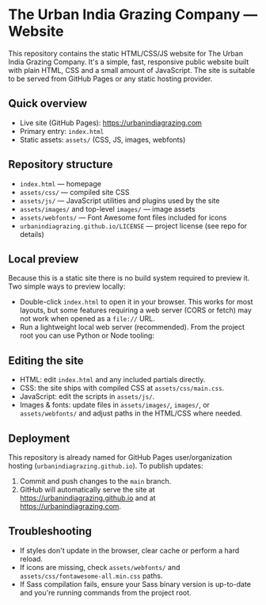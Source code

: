 # The Urban India Grazing Company — Website

This repository contains the static HTML/CSS/JS website for The Urban India Grazing Company. It's a simple, fast, responsive public website built with plain HTML, CSS and a small amount of JavaScript. The site is suitable to be served from GitHub Pages or any static hosting provider.

## Quick overview

- Live site (GitHub Pages): https://urbanindiagrazing.com
- Primary entry: `index.html`
- Static assets: `assets/` (CSS, JS, images, webfonts)

## Repository structure

- `index.html` — homepage
- `assets/css/` — compiled site CSS
- `assets/js/` — JavaScript utilities and plugins used by the site
- `assets/images/` and top-level `images/` — image assets
- `assets/webfonts/` — Font Awesome font files included for icons
- `urbanindiagrazing.github.io/LICENSE` — project license (see repo for details)

## Local preview

Because this is a static site there is no build system required to preview it. Two simple ways to preview locally:
- Double-click `index.html` to open it in your browser. This works for most layouts, but some features requiring a web server (CORS or fetch) may not work when opened as a `file://` URL.
- Run a lightweight local web server (recommended). From the project root you can use Python or Node tooling:

## Editing the site

- HTML: edit `index.html` and any included partials directly.
- CSS: the site ships with compiled CSS at `assets/css/main.css`.
- JavaScript: edit the scripts in `assets/js/`.
- Images & fonts: update files in `assets/images/`, `images/`, or `assets/webfonts/` and adjust paths in the HTML/CSS where needed.

## Deployment

This repository is already named for GitHub Pages user/organization hosting (`urbanindiagrazing.github.io`). To publish updates:
1. Commit and push changes to the `main` branch.
2. GitHub will automatically serve the site at https://urbanindiagrazing.github.io and at https://urbanindiagrazing.com.

## Troubleshooting

- If styles don't update in the browser, clear cache or perform a hard reload.
- If icons are missing, check `assets/webfonts/` and `assets/css/fontawesome-all.min.css` paths.
- If Sass compilation fails, ensure your Sass binary version is up-to-date and you're running commands from the project root.
